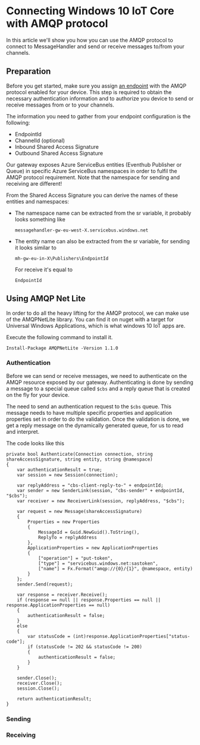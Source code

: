 # Connecting Windows 10 IoT Core with AMQP protocol

In this article we'll show you how you can use the AMQP protocol to connect to MessageHandler and send or receive messages to/from your channels.

## Preparation

Before you get started, make sure you assign [an endpoint](http://www.messagehandler.net/documentation/connectivity/endpoints-assign) with the AMQP protocol enabled for your device. This step is required to obtain the necessary authentication information and to authorize you device to send or receive messages from or to your channels.

The information you need to gather from your endpoint configuration is the following:

* EndpointId
* ChannelId (optional)
* Inbound Shared Access Signature
* Outbound Shared Access Signature

Our gateway exposes Azure ServiceBus entities (Eventhub Publisher or Queue) in specific Azure ServiceBus namespaces in order to fulfil the AMQP protocol requirement. Note that the namespace for sending and receiving are different! 

From the Shared Access Signature you can derive the names of these entities and namespaces:

* The namespace name can be extracted from the sr variable, it probably looks something like 

	`messagehandler-gw-eu-west-X.servicebus.windows.net`

* The entity name can also be extracted from the sr variable, for sending it looks similar to 

	`mh-gw-eu-in-X\Publishers\EndpointId`
	
  For receive it's equal to 
  
	`EndpointId`

## Using AMQP Net Lite

In order to do all the heavy lifting for the AMQP protocol, we can make use of the AMQPNetLite library. You can find it on nuget with a target for Universal Windows Applications, which is what windows 10 IoT apps are.

Execute the following command to install it.

	Install-Package AMQPNetLite -Version 1.1.0

### Authentication

Before we can send or receive messages, we need to authenticate on the AMQP resource exposed by our gateway. Authenticating is done by sending a message to a special queue called `$cbs` and a reply queue that is created on the fly for your device. 

The need to send an authentication request to the `$cbs` queue. This message needs to have multiple specific properties and application properties set in order to do the validation. Once the validation is done, we get a reply message on the dynamically generated queue, for us to read and interpret.

The code looks like this

	private bool Authenticate(Connection connection, string shareAccessSignature, string entity, string @namespace)
	{
		var authenticationResult = true;
		var session = new Session(connection);

		var replyAddress = "cbs-client-reply-to-" + endpointId;
		var sender = new SenderLink(session, "cbs-sender" + endpointId, "$cbs");
		var receiver = new ReceiverLink(session, replyAddress, "$cbs");

		var request = new Message(shareAccessSignature)
		{
			Properties = new Properties
			{
				MessageId = Guid.NewGuid().ToString(),
				ReplyTo = replyAddress
			},
			ApplicationProperties = new ApplicationProperties
			{
				["operation"] = "put-token",
				["type"] = "servicebus.windows.net:sastoken",
				["name"] = Fx.Format("amqp://{0}/{1}", @namespace, entity)
			}
		};
		sender.Send(request);

		var response = receiver.Receive();
		if (response == null || response.Properties == null || response.ApplicationProperties == null)
		{
			authenticationResult = false;
		}
		else
		{
			var statusCode = (int)response.ApplicationProperties["status-code"];
			if (statusCode != 202 && statusCode != 200)
			{
				authenticationResult = false;
			}
		}

		sender.Close();
		receiver.Close();
		session.Close();

		return authenticationResult;
	}



### Sending

### Receiving